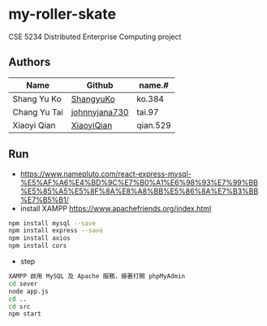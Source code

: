 # my-roller-skate

CSE 5234 Distributed Enterprise Computing project

## Authors

| Name         | Github                                                       | name.#   |
| ------------ | ------------------------------------------------------------ | -------- |
| Shang Yu Ko  | [ShangyuKo](https://github.com/ShangyuKo)                    | ko.384   |
| Chang Yu Tai | [johnnyjana730](https://github.com/johnnyjana730) | tai.97   |
| Xiaoyi Qian  | [XiaoyiQian](https://github.com/XiaoyiQian) | qian.529 |

## Run

- https://www.namepluto.com/react-express-mysql-%E5%AF%A6%E4%BD%9C%E7%B0%A1%E6%98%93%E7%99%BB%E5%85%A5%E5%8F%8A%E8%A8%BB%E5%86%8A%E7%B3%BB%E7%B5%B1/
- install XAMPP https://www.apachefriends.org/index.html

```bash
npm install mysql --save
npm install express --save
npm install axios
npm install cors
```

- step
```bash
XAMPP 啟用 MySQL 及 Apache 服務，接著打開 phpMyAdmin
cd sever 
node app.js
cd ..
cd src
npm start
```
